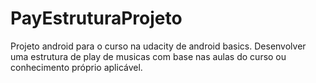 # PayEstruturaProjeto
Projeto android para o curso na udacity de android basics. Desenvolver uma estrutura de play de musicas com base nas aulas do curso ou conhecimento próprio aplicável.
